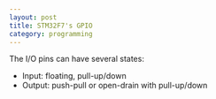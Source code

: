 ```yaml
---
layout: post
title: STM32F7's GPIO
category: programming
---
```


The I/O pins can have several states:
- Input: floating, pull-up/down
- Output: push-pull or open-drain with  pull-up/down
